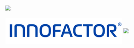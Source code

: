 [![](https://img.shields.io/badge/LinkedIn-fridtjofaugust-blue)](https://www.linkedin.com/in/fridtjofaugustbarfod/)
-------------------------------------------------------------------------------------------------------

<!-- 
<div align="center"> -->

<img align="center" width="370" src="https://github.com/fridtjofaugust/fridtjofaugust/blob/main/Pictures/innofactorlogo.png" alt="Awesome"/>

<a href="https://github.com/fridtjofaugust/github-readme-stats">
<img align="center" width="370" src="https://github-readme-stats.vercel.app/api?username=fridtjofaugust&show_icons=true&theme=github_dark&hide=issues,prs" />
</a>
 




  




